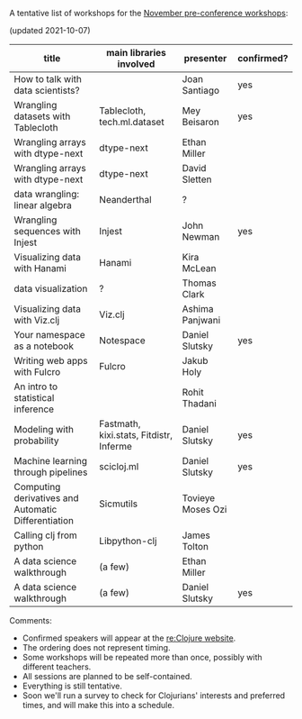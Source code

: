 A tentative list of workshops for the [November pre-conference workshops](https://clojureverse.org/t/re-clojure-2021-pre-conference-workshops/8216/1):

(updated 2021-10-07)

| title                                               | main libraries involved                 | presenter         | confirmed? |
|-----------------------------------------------------|-----------------------------------------|-------------------|------------|
| How to talk with data scientists?                   |                                         | Joan Santiago     | yes        |
| Wrangling datasets with Tablecloth                  | Tablecloth, tech.ml.dataset             | Mey Beisaron      | yes        |
| Wrangling arrays with dtype-next                    | dtype-next                              | Ethan Miller      |            |
| Wrangling arrays with dtype-next                    | dtype-next                              | David Sletten     |            |
| data wrangling: linear algebra                      | Neanderthal                             | ?                 |            |
| Wrangling sequences with Injest                     | Injest                                  | John Newman       | yes        |
| Visualizing data with Hanami                        | Hanami                                  | Kira McLean       |            |
| data visualization                                  | ?                                       | Thomas Clark      |            |
| Visualizing data with Viz.clj                       | Viz.clj                                 | Ashima Panjwani   |            |
| Your namespace as a notebook                        | Notespace                               | Daniel Slutsky    | yes        |
| Writing web apps with Fulcro                        | Fulcro                                  | Jakub Holy        |            |
| An intro to statistical inference                   |                                         | Rohit Thadani     |            |
| Modeling with probability                           | Fastmath, kixi.stats, Fitdistr, Inferme | Daniel Slutsky    | yes        |
| Machine learning through pipelines                  | scicloj.ml                              | Daniel Slutsky    | yes        |
| Computing derivatives and Automatic Differentiation | Sicmutils                               | Tovieye Moses Ozi |            |
| Calling clj from python                             | Libpython-clj                           | James Tolton      |            |
| A data science walkthrough                          | (a few)                                 | Ethan Miller      |            |
| A data science walkthrough                          | (a few)                                 | Daniel Slutsky    | yes        |

Comments:
- Confirmed speakers will appear at the [re:Clojure website](https://www.reclojure.org/).
- The ordering does not represent timing.
- Some workshops will be repeated more than once, possibly with different teachers.
- All sessions are planned to be self-contained.
- Everything is still tentative.
- Soon we'll run a survey to check for Clojurians' interests and preferred times, and will make this into a schedule.

